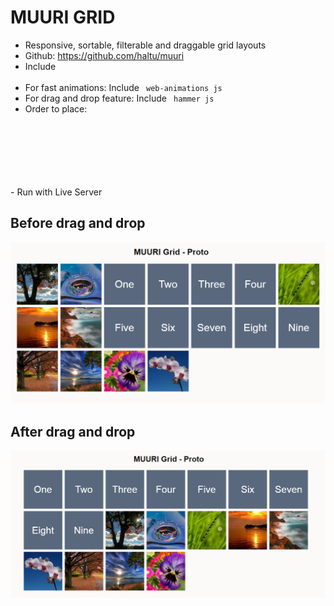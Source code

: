 # MUURI GRID
- Responsive, sortable, filterable and draggable grid layouts
- Github: https://github.com/haltu/muuri
- Include <code> <script src="https://cdnjs.cloudflare.com/ajax/libs/muuri/0.5.3/muuri.min.js"></script> </code>
- For fast animations: Include <code> web-animations js </code>
- For drag and drop feature: Include <code> hammer js </code>
- Order to place: 
<code>
    <script src="web-animations.min.js"></script>    
</code>
<code>
    <script src="hammer.min.js"></script>
</code>
<code>
    <script src="muuri.min.js"></script>
</code>
- Run with Live Server

## Before drag and drop
<img src="https://github.com/MohammedDeveloper/muuri-grid/blob/master/demo1.PNG" />

## After drag and drop
<img src="https://github.com/MohammedDeveloper/muuri-grid/blob/master/demo2.PNG" />